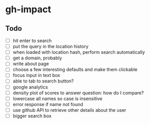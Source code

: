 # gh-impact

## Todo

- [ ] hit enter to search
- [ ] put the query in the location history
- [ ] when loaded with location hash, perform search automatically
- [ ] get a domain, probably
- [ ] write about page
- [ ] choose a few interesting defaults and make them clickable
- [ ] focus input in text box
- [ ] able to tab to search button?
- [ ] google analytics
- [ ] density plot of scores to answer question: how do I compare?
- [ ] lowercase all names so case is insensitive
- [ ] error response if name not found
- [ ] use github API to retrieve other details about the user
- [ ] bigger search box
